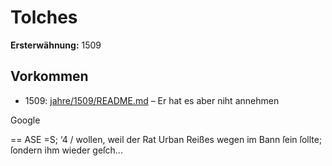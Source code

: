 # Tolches

**Ersterwähnung:** 1509

## Vorkommen
- 1509: [jahre/1509/README.md](../jahre/1509/README.md) – Er hat es aber niht annehmen

Google


== ASE =S; ‘4 /
wollen, weil der Rat Urban Reißes wegen im Bann ſein
ſollte; ſondern ihm wieder geſch...

